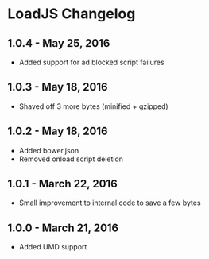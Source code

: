 # LoadJS Changelog

## 1.0.4 - May 25, 2016

* Added support for ad blocked script failures

## 1.0.3 - May 18, 2016

* Shaved off 3 more bytes (minified + gzipped)

## 1.0.2 - May 18, 2016

* Added bower.json
* Removed onload script deletion

## 1.0.1 - March 22, 2016

* Small improvement to internal code to save a few bytes

## 1.0.0 - March 21, 2016

* Added UMD support
